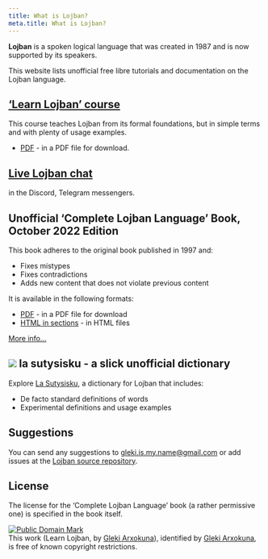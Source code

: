 ```yaml
---
title: What is Lojban?
meta.title: What is Lojban?
---
```


**Lojban** is a spoken logical language that was created in 1987 and is now supported by its speakers.

This website lists unofficial free libre tutorials and documentation on the Lojban language.

## [‘Learn Lojban’ course](/en/books/learn-lojban)

<pixra redirect="/en/books/learn-lojban" url="/assets/pixra/cilre/sruri_since.webp" caption="‘Learn Lojban’ course"></pixra>

This course teaches Lojban from its formal foundations, but in simple terms and with plenty of usage examples.

* [PDF](/vreji/uencu/en/learn-lojban.pdf) - in a PDF file for download.

## [Live Lojban chat](/en/articles/live_chat)

<pixra redirect="/en/articles/live_chat" url="/assets/pixra/ralju/jduli.svg" caption="Live Lojban chat"></pixra>

in the Discord, Telegram messengers.

## Unofficial ‘Complete Lojban Language’ Book, October 2022 Edition

This book adheres to the original book published in 1997 and:

* Fixes mistypes
* Fixes contradictions
* Adds new content that does not violate previous content

It is available in the following formats:

* [PDF](https://la-lojban.github.io/uncll/uncll-1.2.15/cll.pdf) - in a PDF file for download
* [HTML in sections](https://la-lojban.github.io/uncll/uncll-1.2.15/xhtml_section_chunks/) - in HTML files
<!-- * [EPUB](https://la-lojban.github.io/uncll/uncll-1.2.15/cll.epub) - as an EPUB book -->

[More info...](/articles/complete-lojban-language)

## ![](https://la-lojban.github.io/sutysisku/pixra/snime.svg) la sutysisku - a slick unofficial dictionary

Explore [La Sutysisku](https://la-lojban.github.io/sutysisku/en/#seskari=cnano&sisku=coi_munje), a dictionary for Lojban that includes:

* De facto standard definitions of words
* Experimental definitions and usage examples

## Suggestions

You can send any suggestions to [gleki.is.my.name@gmail.com](mailto:gleki.is.my.name@gmail.com) or add issues at the [Lojban source repository](https://github.com/la-lojban/lojban-made-easy/issues).

## License

The license for the ‘Complete Lojban Language’ book (a rather permissive one) is specified in the book itself.

<p xmlns:dct="https://purl.org/dc/terms/">
<a rel="license" href="http://creativecommons.org/publicdomain/mark/1.0/">
<img src="https://i.creativecommons.org/p/mark/1.0/88x31.png"
     style="border-style: none;" alt="Public Domain Mark" />
</a>
<br />
This work (<span property="dct:title">Learn Lojban</span>, by <a href="https://lojban.pw" rel="dct:creator"><span property="dct:title">Gleki Arxokuna</span></a>), identified by <a href="https://lojban.pw" rel="dct:publisher"><span property="dct:title">Gleki Arxokuna</span></a>, is free of known copyright restrictions.
</p>

